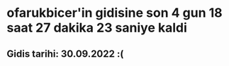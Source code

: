 # ofarukbicer'in gidisine son 4 gun 18 saat 27 dakika 23 saniye kaldi

## Gidis tarihi: 30.09.2022 :(